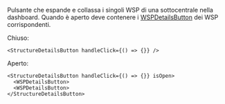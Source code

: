 Pulsante che espande e collassa i singoli WSP di una sottocentrale nella dashboard.
Quando è aperto deve contenere i [WSPDetailsButton](#wspdetailsbutton) dei WSP corrispondenti.

Chiuso:
```
<StructureDetailsButton handleClick={() => {}} />
```

Aperto:
```
<StructureDetailsButton handleClick={() => {}} isOpen>
  <WSPDetailsButton>
  <WSPDetailsButton>
</StructureDetailsButton>
```
